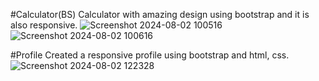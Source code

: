 #Calculator(BS)
Calculator with amazing design using bootstrap and it is also responsive.
![Screenshot 2024-08-02 100516](https://github.com/user-attachments/assets/93b313eb-5be9-4441-b075-dd074548bce8)
![Screenshot 2024-08-02 100616](https://github.com/user-attachments/assets/fcd66f29-20c8-41d9-bc78-378441a31eec)


#Profile
Created a responsive profile using bootstrap and html, css.
![Screenshot 2024-08-02 122328](https://github.com/user-attachments/assets/67569fd1-aa79-4e13-9517-a029398dd3b1)
